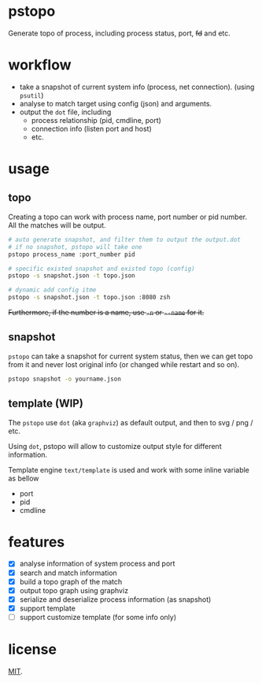 # pstopo
Generate topo of process, including process status, port, ~~fd~~ and etc.

# workflow
- take a snapshot of current system info (process, net connection). (using `psutil`)
- analyse to match target using config (json) and arguments.
- output the `dot` file, including
  - process relationship (pid, cmdline, port)
  - connection info (listen port and host)
  - etc.

# usage
## topo
Creating a topo can work with process name, port number or pid number.
All the matches will be output.

```sh
# auto generate snapshot, and filter them to output the output.dot
# if no snapshot, pstopo will take one
pstopo process_name :port_number pid

# specific existed snapshot and existed topo (config)
pstopo -s snapshot.json -t topo.json

# dynamic add config itme
pstopo -s snapshot.json -t topo.json :8080 zsh
```

~~Furthermore, if the number is a name, use `-n` or `--name` for it.~~

## snapshot
`pstopo` can take a snapshot for current system status, 
then we can get topo from it and never lost original info (or changed while restart and so on). 

```sh
pstopo snapshot -o yourname.json
```


## template (WIP)
The `pstopo` use `dot` (aka `graphviz`) as default output, and then to svg / png / etc.

Using `dot`, pstopo will allow to customize output style for different information.

Template engine `text/template` is used and work with some inline variable as bellow
- port
- pid
- cmdline

# features
- [x] analyse information of system process and port
- [x] search and match information
- [x] build a topo graph of the match
- [x] output topo graph using graphviz
- [x] serialize and deserialize process information (as snapshot)
- [x] support template
- [ ] support customize template (for some info only)

# license
[MIT](LICENSE).